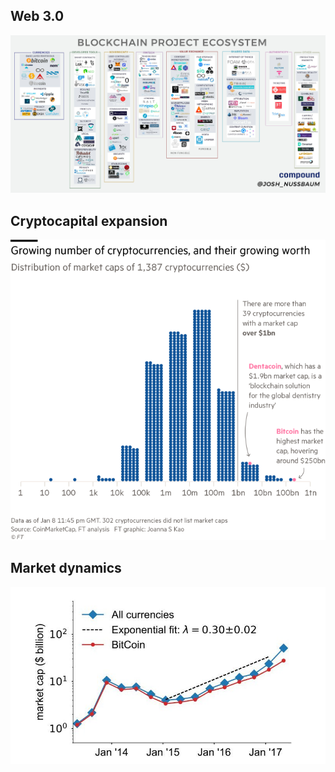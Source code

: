<!-- https://www.ft.com/content/a6b90a8c-f4b7-11e7-8715-e94187b3017e -->
## Web 3.0
![](img/blockchain-ecosystem.jpg)


## Cryptocapital expansion
![](img/ft-growing-crypto.png)


## Market dynamics
![](img/mit-exponential.jpg)

